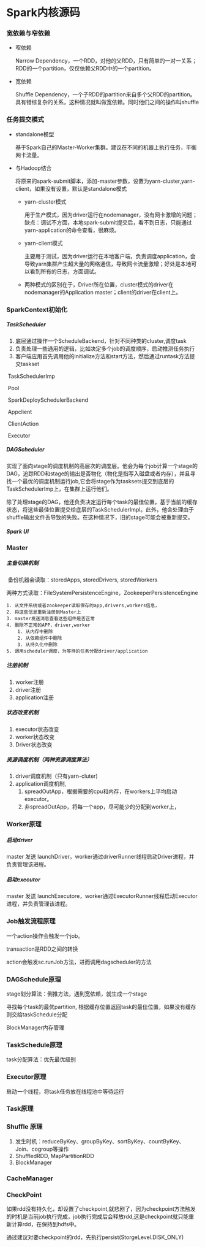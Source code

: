 # Spark内核源码

### 宽依赖与窄依赖

- 窄依赖

  Narrow Dependency，一个RDD，对他的父RDD，只有简单的一对一关系；RDD的一个partition，仅仅依赖父RDD中的一个partition。

- 宽依赖

  Shuffle Dependency，一个子RDD的partition来自多个父RDD的partition。具有错综复杂的关系，这种情况就叫做宽依赖。同时他们之间的操作叫shuffle

### 任务提交模式

- standalone模型

  基于Spark自己的Master-Worker集群。建议在不同的机器上执行任务，平衡网卡流量。

- 与Hadoop结合

  将原来的spark-submit脚本，添加-master参数，设置为yarn-cluster,yarn-client，如果没有设置，默认是standalone模式

  - yarn-cluster模式

    用于生产模式，因为driver运行在nodemanager，没有网卡激增的问题；缺点：调试不方面，本地spark-submit提交后，看不到日志，只能通过yarn-application的命令查看，很麻烦。

  - yarn-client模式

    主要用于测试，因为driver运行在本地客户端，负责调度application，会导致yarn集群产生超大量的网络通信，导致网卡流量激增；好处是本地可以看到所有的日志，方面调试。

  - 两种模式的区别在于，Driver所在位置，cluster模式的driver在nodemanager的Application master；client的driver在client上。

### SparkContext初始化

##### TaskScheduler

1. 底层通过操作一个ScheduleBackend，针对不同种类的cluster,调度task
2. 负责处理一些通用的逻辑，比如决定多个job的调度顺序，启动推测任务执行
3. 客户端应用首先调用他的initialize方法和start方法，然后通过runtask方法提交taskset

​	TaskSchedulerImp

​	Pool

​	SparkDeploySchedulerBackend

​		Appclient

​		ClientAction

​		Executor

##### DAGScheduler

实现了面向stage的调度机制的高层次的调度层。他会为每个job计算一个stage的DAG，追踪RDD和stage的输出是否物化（物化是指写入磁盘或者内存），并且寻找一个最优的调度机制运行job,它会将stage作为tasksets提交到底层的TaskSchedulerImp上，在集群上运行他们。

除了处理stage的DAG，他还负责决定运行每个task的最佳位置，基于当前的缓存状态，将这些最佳位置提交给底层的TaskSchedulerImpl。此外，他会处理由于shuffle输出文件丢导致的失败。在这种情况下，旧的stage可能会被重新提交。

##### Spark UI

### Master

##### 主备切换机制

​	备份机器会读取：storedApps, storedDrivers, storedWorkers

​	两种方式读取：FileSystemPersistenceEngine，ZookeeperPersistenceEngine

 	1. 从文件系统或者zookeeper读取保存的app,drivers,workers信息，
 	2. 将这些信息重新注册到Master上
 	3. master发送消息查看这些组件是否正常
 	4. 删除不正常的APP，driver,worker
      	1. 从内存中删除
      	2. 从依赖组件中删除
      	3. 从持久化中删除
 	5. 调用scheduler调度，为等待的任务分配driver/application

##### 注册机制

1. worker注册
2. driver注册
3. application注册

##### 状态改变机制

1. executor状态改变
2. worker状态改变
3. Driver状态改变

##### 资源调度机制（两种资源调度算法）

1. driver调度机制（只有yarn-cluter)
2. application调度机制, 
   1. spreadOutApp，根据需要的cpu和内存，在workers上平均启动executor。
   2. 非spreadOutApp，将每一个app，尽可能少的分配到worker上，

### Worker原理

##### 启动driver

master 发送 launchDriver，worker通过driverRunner线程启动Driver进程，并负责管理该进程。

##### 启动executor

master 发送 launchExecutore，worker通过ExecutorRunner线程启动Executor进程，并负责管理该进程。

### Job触发流程原理

一个action操作会触发一个job。

transaction是RDD之间的转换

action会触发sc.runJob方法，进而调用dagscheduler的方法

### DAGSchedule原理

stage划分算法：倒推方法，遇到宽依赖，就生成一个stage

寻找每个task的最优partition, 根据缓存位置返回task的最佳位置，如果没有缓存则交给taskSchedule分配

BlockManager内存管理

### TaskSchedule原理

task分配算法：优先最优级别

### Executor原理

启动一个线程，将task任务放在线程池中等待运行

### Task原理

### Shuffle 原理

1. 发生时机：reduceByKey、groupByKey、sortByKey、countByKey、Join、cogroup等操作
2. ShuffledRDD, MapPartitionRDD
3. BlockManager

### CacheManager

### CheckPoint

如果rdd没有持久化，却设置了checkpoint,就悲剧了，因为checkpoint方法触发的时机是当前job执行完成，job执行完成后会释放rdd,这是checkpoint就只能重新计算rdd，在保持到hdfs中。

通过建议对要checkpoint的rdd，先执行persist(StorgeLevel.DISK_ONLY)

### 

